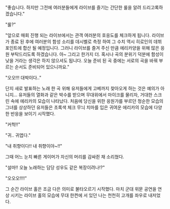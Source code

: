 "좋습니다. 하지만 그전에 여러분들에게 라이브를 즐기는 간단한 룰을 알려 드리고록하겠습니다." 

"룰?" 

"앞으로 매회 진행 되는 라이브에서는 관객 여러분의 호응도를 체크하게 됩니다. 라이브가 종료 된 후에 여러분의 함성 소리를 데시벨로 측정 하여 그 수치 역시 히로인의 데뷔 포인트에 합산 될 예정입니다. 그러니 라이브를 즐겨 주신 만큼 에리카양을 위해 많은 응원 부탁드리도록 하겠습니다. 아~ 그리고 한가지 더. 혹시나 곡의 분위기 덕분에 함성이 낮을 거라는 생각은 하지 않으셔도 됩니다. 오늘 준비 된 곡 중에는 서로의 곡을 바꿔 부르는 순서도 준비되어 있으니까요." 

"오오!!! 대박이다.." 

단지 새로 발표하는 노래 한 곡 위해 유저들에게 고베까지 찾아오게 하는 것은 예의가 아니지... 
유저들의 열화과 같은 박수를 받으며 무대위에서 마이크를 물리자, 거대한 스크린 속에 에리카의 모습이 나타났다. 
처음에 당신을 위한 응원가를 부르던 청순한 모습의 그녀를 상상하던 유저들은 초록색 체크 무늬 치마를 입은 귀여운 에리카의 모습에 다양한 반응을 보이기 시작했다. 

"커헉!!" 

"귀.. 귀엽다." 

"내 취향이다!! 내 취향이야~!!" 

그때 어느 눈치 빠른 게이머가 자신의 머리를 감싸쥔 채 소리쳤다. 

"설마!! 오늘 노래하는 담당 성우도 같은 복장이려나!?" 

"오오오!!!!" 

그 순간 라이브 홀은 조금 다은 의미로 불타오르기 시작했다. 
마치 군대 위문 공연을 연상 시키는 라이브 홀의 모습에 무대 한켠에 서 있던 나는 천천히 고개를 좌우로 내저었다. 